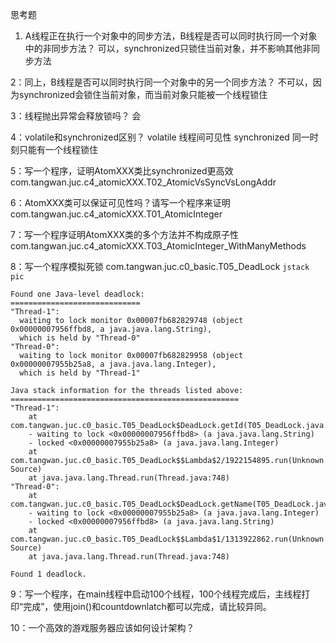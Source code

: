 思考题
1. A线程正在执行一个对象中的同步方法，B线程是否可以同时执行同一个对象中的非同步方法？
    可以，synchronized只锁住当前对象，并不影响其他非同步方法

2：同上，B线程是否可以同时执行同一个对象中的另一个同步方法？
    不可以，因为synchronized会锁住当前对象，而当前对象只能被一个线程锁住
    
3：线程抛出异常会释放锁吗？
    会
    
4：volatile和synchronized区别？
    volatile        线程间可见性
    synchronized    同一时刻只能有一个线程锁住
    
5：写一个程序，证明AtomXXX类比synchronized更高效
    com.tangwan.juc.c4_atomicXXX.T02_AtomicVsSyncVsLongAddr

6：AtomXXX类可以保证可见性吗？请写一个程序来证明
    com.tangwan.juc.c4_atomicXXX.T01_AtomicInteger
    
7：写一个程序证明AtomXXX类的多个方法并不构成原子性
    com.tangwan.juc.c4_atomicXXX.T03_AtomicInteger_WithManyMethods
    
8：写一个程序模拟死锁
com.tangwan.juc.c0_basic.T05_DeadLock
`jstack pic`

```
Found one Java-level deadlock:
=============================
"Thread-1":
  waiting to lock monitor 0x00007fb682829748 (object 0x00000007956ffbd8, a java.java.lang.String),
  which is held by "Thread-0"
"Thread-0":
  waiting to lock monitor 0x00007fb682829958 (object 0x00000007955b25a8, a java.java.lang.Integer),
  which is held by "Thread-1"

Java stack information for the threads listed above:
===================================================
"Thread-1":
	at com.tangwan.juc.c0_basic.T05_DeadLock$DeadLock.getId(T05_DeadLock.java:51)
	- waiting to lock <0x00000007956ffbd8> (a java.java.lang.String)
	- locked <0x00000007955b25a8> (a java.java.lang.Integer)
	at com.tangwan.juc.c0_basic.T05_DeadLock$$Lambda$2/1922154895.run(Unknown Source)
	at java.java.lang.Thread.run(Thread.java:748)
"Thread-0":
	at com.tangwan.juc.c0_basic.T05_DeadLock$DeadLock.getName(T05_DeadLock.java:37)
	- waiting to lock <0x00000007955b25a8> (a java.java.lang.Integer)
	- locked <0x00000007956ffbd8> (a java.java.lang.String)
	at com.tangwan.juc.c0_basic.T05_DeadLock$$Lambda$1/1313922862.run(Unknown Source)
	at java.java.lang.Thread.run(Thread.java:748)

Found 1 deadlock.
```

9：写一个程序，在main线程中启动100个线程，100个线程完成后，主线程打印“完成”，使用join()和countdownlatch都可以完成，请比较异同。


10：一个高效的游戏服务器应该如何设计架构？
